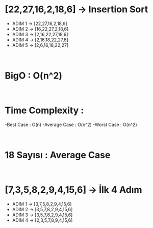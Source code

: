 # [22,27,16,2,18,6] -> Insertion Sort 
- ADIM 1 ->  [22,27,16,2,18,6]
- ADIM 2 ->  [16,22,27,2,18,6]
- ADIM 3 ->  [2,16,22,27,18,6]
- ADIM 4 ->  [2,16,18,22,27,6]
- ADIM 5 ->  [2,6,16,18,22,27]
  
<br/>

# BigO : O(n^2)

<br/>

# Time Complexity :
-Best Case : O(n)
-Average Case : O(n^2)
-Worst Case : O(n^2)

<br/>

# 18 Sayısı : Average Case

<br/>

# [7,3,5,8,2,9,4,15,6] -> İlk 4 Adım
- ADIM 1 ->  [3,7,5,8,2,9,4,15,6]
- ADIM 2 ->  [3,5,7,8,2,9,4,15,6]
- ADIM 3 ->  [3,5,7,8,2,9,4,15,6]
- ADIM 4 ->  [2,3,5,7,8,9,4,15,6]